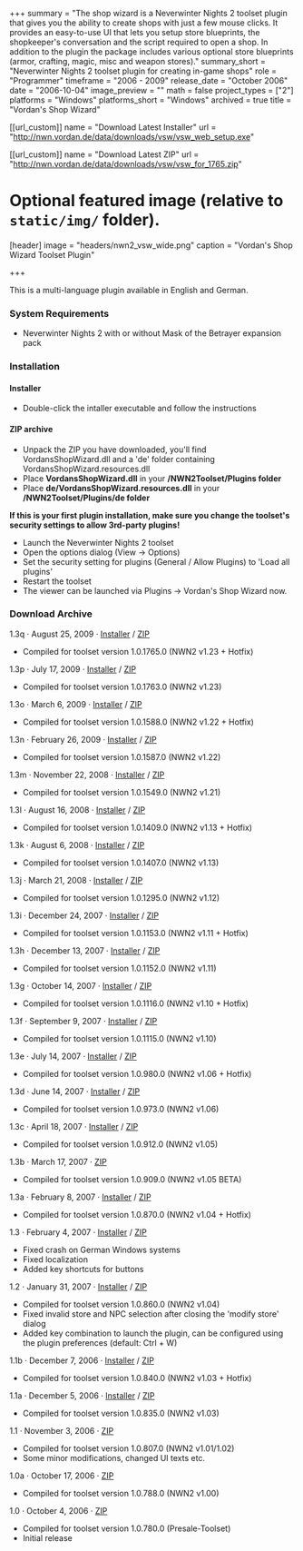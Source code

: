 +++
summary = "The shop wizard is a Neverwinter Nights 2 toolset plugin that gives you the ability to create shops with just a few mouse clicks. It provides an easy-to-use UI that lets you setup store blueprints, the shopkeeper's conversation and the script required to open a shop. In addition to the plugin the package includes various optional store blueprints (armor, crafting, magic, misc and weapon stores)."
summary_short = "Neverwinter Nights 2 toolset plugin for creating in-game shops"
role = "Programmer"
timeframe = "2006 - 2009"
release_date = "October 2006"
date = "2006-10-04"
image_preview = ""
math = false
project_types = ["2"]
platforms = "Windows"
platforms_short = "Windows"
archived = true
title = "Vordan's Shop Wizard"

[[url_custom]]
name = "Download Latest Installer"
url = "http://nwn.vordan.de/data/downloads/vsw/vsw_web_setup.exe"

[[url_custom]]
name = "Download Latest ZIP"
url = "http://nwn.vordan.de/data/downloads/vsw/vsw_for_1765.zip"

# Optional featured image (relative to `static/img/` folder).
[header]
image = "headers/nwn2_vsw_wide.png"
caption = "Vordan's Shop Wizard Toolset Plugin"

+++

This is a multi-language plugin available in English and German.

### System Requirements
- Neverwinter Nights 2 with or without Mask of the Betrayer expansion pack

### Installation
#### Installer
- Double-click the intaller executable and follow the instructions

#### ZIP archive
- Unpack the ZIP you have downloaded, you'll find VordansShopWizard.dll and a 'de' folder containing VordansShopWizard.resources.dll
- Place **VordansShopWizard.dll** in your **<NWN2 installation directory>/NWN2Toolset/Plugins folder**
- Place **de/VordansShopWizard.resources.dll** in your **<NWN2 installation directory>/NWN2Toolset/Plugins/de folder**

**If this is your first plugin installation, make sure you change the toolset's security settings to allow 3rd-party plugins!**

- Launch the Neverwinter Nights 2 toolset
- Open the options dialog (View -> Options)
- Set the security setting for plugins (General / Allow Plugins) to 'Load all plugins'
- Restart the toolset
- The viewer can be launched via Plugins -> Vordan's Shop Wizard now.

### Download Archive

1.3q &middot; August 25, 2009 &middot; [Installer](http://nwn.vordan.de/data/downloads/vsw/vsw_web_setup.exe) / [ZIP](http://nwn.vordan.de/data/downloads/vsw/vsw_for_1765.zip)

- Compiled for toolset version 1.0.1765.0 (NWN2 v1.23 + Hotfix)

1.3p &middot; July 17, 2009 &middot; [Installer](http://nwn.vordan.de/data/downloads/vsw/vsw_web_setup.exe) / [ZIP](http://nwn.vordan.de/data/downloads/vsw/vsw_for_1763.zip)

- Compiled for toolset version 1.0.1763.0 (NWN2 v1.23)

1.3o &middot; March 6, 2009 &middot; [Installer](http://nwn.vordan.de/data/downloads/vsw/vsw_web_setup.exe) / [ZIP](http://nwn.vordan.de/data/downloads/vsw/vsw_for_1588.zip)

- Compiled for toolset version 1.0.1588.0 (NWN2 v1.22 + Hotfix)

1.3n &middot; February 26, 2009 &middot; [Installer](http://nwn.vordan.de/data/downloads/vsw/vsw_web_setup.exe) / [ZIP](http://nwn.vordan.de/data/downloads/vsw/vsw_for_1587.zip)

- Compiled for toolset version 1.0.1587.0 (NWN2 v1.22)

1.3m &middot; November 22, 2008 &middot; [Installer](http://nwn.vordan.de/data/downloads/vsw/vsw_web_setup.exe) / [ZIP](http://nwn.vordan.de/data/downloads/vsw/vsw_for_1549.zip)

- Compiled for toolset version 1.0.1549.0 (NWN2 v1.21)

1.3l &middot; August 16, 2008 &middot; [Installer](http://nwn.vordan.de/data/downloads/vsw/vsw_for_1409_setup.exe) / [ZIP](http://nwn.vordan.de/data/downloads/vsw/vsw_for_1409.zip)

- Compiled for toolset version 1.0.1409.0 (NWN2 v1.13 + Hotfix)

1.3k &middot; August 6, 2008 &middot; [Installer](http://nwn.vordan.de/data/downloads/vsw/vsw_for_1407_setup.exe) / [ZIP](http://nwn.vordan.de/data/downloads/vsw/vsw_for_1407.zip)

- Compiled for toolset version 1.0.1407.0 (NWN2 v1.13)

1.3j &middot; March 21, 2008 &middot; [Installer](http://nwn.vordan.de/data/downloads/vsw/vsw_for_1295_setup.exe) / [ZIP](http://nwn.vordan.de/data/downloads/vsw/vsw_for_1295.zip)

- Compiled for toolset version 1.0.1295.0 (NWN2 v1.12)

1.3i &middot; December 24, 2007 &middot; [Installer](http://nwn.vordan.de/data/downloads/vsw/vsw_for_1153_setup.exe) / [ZIP](http://nwn.vordan.de/data/downloads/vsw/vsw_for_1153.zip)

- Compiled for toolset version 1.0.1153.0 (NWN2 v1.11 + Hotfix)

1.3h &middot; December 13, 2007 &middot; [Installer](http://nwn.vordan.de/data/downloads/vsw/vsw_for_1152_setup.exe) / [ZIP](http://nwn.vordan.de/data/downloads/vsw/vsw_for_1152.zip)

- Compiled for toolset version 1.0.1152.0 (NWN2 v1.11)

1.3g &middot; October 14, 2007 &middot; [Installer](http://nwn.vordan.de/data/downloads/vsw/vsw_for_1116_setup.exe) / [ZIP](http://nwn.vordan.de/data/downloads/vsw/vsw_for_1116.zip)

- Compiled for toolset version 1.0.1116.0 (NWN2 v1.10 + Hotfix)

1.3f &middot; September 9, 2007 &middot; [Installer](http://nwn.vordan.de/data/downloads/vsw/vsw_for_1115_setup.exe) / [ZIP](http://nwn.vordan.de/data/downloads/vsw/vsw_for_1115.zip)

- Compiled for toolset version 1.0.1115.0 (NWN2 v1.10)

1.3e &middot; July 14, 2007 &middot; [Installer](http://nwn.vordan.de/data/downloads/vsw/vsw_for_980_setup.exe) / [ZIP](http://nwn.vordan.de/data/downloads/vsw/vsw_for_980.zip)

- Compiled for toolset version 1.0.980.0 (NWN2 v1.06 + Hotfix)

1.3d &middot; June 14, 2007 &middot; [Installer](http://nwn.vordan.de/data/downloads/vsw/vsw_for_973_setup.exe) / [ZIP](http://nwn.vordan.de/data/downloads/vsw/vsw_for_973.zip)

- Compiled for toolset version 1.0.973.0 (NWN2 v1.06)

1.3c &middot; April 18, 2007 &middot; [Installer](http://nwn.vordan.de/data/downloads/vsw/vsw_for_912_setup.exe) / [ZIP](http://nwn.vordan.de/data/downloads/vsw/vsw_for_912.zip)

- Compiled for toolset version 1.0.912.0 (NWN2 v1.05)

1.3b &middot; March 17, 2007 &middot; [ZIP](http://nwn.vordan.de/data/downloads/vsw/vsw_for_909.zip)

- Compiled for toolset version 1.0.909.0 (NWN2 v1.05 BETA)

1.3a &middot; February 8, 2007 &middot; [Installer](http://nwn.vordan.de/data/downloads/vsw/vsw_for_870_setup.exe) / [ZIP](http://nwn.vordan.de/data/downloads/vsw/vsw_for_870.zip)

- Compiled for toolset version 1.0.870.0 (NWN2 v1.04 + Hotfix)

1.3 &middot; February 4, 2007 &middot; [Installer](http://nwn.vordan.de/data/downloads/vsw/vsw_for_860_2_setup.exe) / [ZIP](http://nwn.vordan.de/data/downloads/vsw/vsw_for_860_2.zip)

- Fixed crash on German Windows systems
- Fixed localization
- Added key shortcuts for buttons

1.2 &middot; January 31, 2007 &middot; [Installer](http://nwn.vordan.de/data/downloads/vsw/vsw_for_860_setup.exe) / [ZIP](http://nwn.vordan.de/data/downloads/vsw/vsw_for_860.zip)

- Compiled for toolset version 1.0.860.0 (NWN2 v1.04)
- Fixed invalid store and NPC selection after closing the 'modify store' dialog
- Added key combination to launch the plugin, can be configured using the plugin preferences (default: Ctrl + W)

1.1b &middot; December 7, 2006 &middot; [Installer](http://nwn.vordan.de/data/downloads/vsw/vsw_for_840_setup.exe) / [ZIP](http://nwn.vordan.de/data/downloads/vsw/vsw_for_840.zip)

- Compiled for toolset version 1.0.840.0 (NWN2 v1.03 + Hotfix)

1.1a &middot; December 5, 2006 &middot; [Installer](http://nwn.vordan.de/data/downloads/vsw/vsw_for_835_setup.exe) / [ZIP](http://nwn.vordan.de/data/downloads/vsw/vsw_for_835.zip)

- Compiled for toolset version 1.0.835.0 (NWN2 v1.03)

1.1 &middot; November 3, 2006 &middot; [ZIP](http://nwn.vordan.de/data/downloads/vsw/vsw_for_807.zip)

- Compiled for toolset version 1.0.807.0 (NWN2 v1.01/1.02)
- Some minor modifications, changed UI texts etc.

1.0a &middot; October 17, 2006 &middot; [ZIP](http://nwn.vordan.de/data/downloads/vsw/vsw_for_788.zip)

- Compiled for toolset version 1.0.788.0 (NWN2 v1.00)

1.0 &middot; October 4, 2006 &middot; [ZIP](http://nwn.vordan.de/data/downloads/vsw/vsw_for_780.zip)

- Compiled for toolset version 1.0.780.0 (Presale-Toolset)
- Initial release
